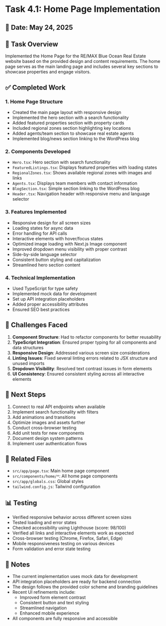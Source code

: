 # Task 4.1: Home Page Implementation

## 📅 Date: May 24, 2025

## 🎯 Task Overview
Implemented the Home Page for the RE/MAX Blue Ocean Real Estate website based on the provided design and content requirements. The home page serves as the main landing page and includes several key sections to showcase properties and engage visitors.

## ✅ Completed Work

### 1. Home Page Structure
- Created the main page layout with responsive design
- Implemented the hero section with a search functionality
- Added featured properties section with property cards
- Included regional zones section highlighting key locations
- Added agents/team section to showcase real estate agents
- Implemented blog/news section linking to the WordPress blog

### 2. Components Developed
- `Hero.tsx`: Hero section with search functionality
- `FeaturedListings.tsx`: Displays featured properties with loading states
- `RegionalZones.tsx`: Shows available regional zones with images and links
- `Agents.tsx`: Displays team members with contact information
- `BlogSection.tsx`: Simple section linking to the WordPress blog
- `Header.tsx`: Navigation header with responsive menu and language selector

### 3. Features Implemented
- Responsive design for all screen sizes
- Loading states for async data
- Error handling for API calls
- Interactive elements with hover/focus states
- Optimized image loading with Next.js Image component
- Improved dropdown menu visibility with proper contrast
- Side-by-side language selector
- Consistent button styling and capitalization
- Streamlined hero section content

### 4. Technical Implementation
- Used TypeScript for type safety
- Implemented mock data for development
- Set up API integration placeholders
- Added proper accessibility attributes
- Ensured SEO best practices

## 🐛 Challenges Faced
1. **Component Structure**: Had to refactor components for better reusability
2. **TypeScript Integration**: Ensured proper typing for all components and data structures
3. **Responsive Design**: Addressed various screen size considerations
4. **Linting Issues**: Fixed several linting errors related to JSX structure and unused imports
5. **Dropdown Visibility**: Resolved text contrast issues in form elements
6. **UI Consistency**: Ensured consistent styling across all interactive elements

## 📝 Next Steps
1. Connect to real API endpoints when available
2. Implement search functionality with filters
3. Add animations and transitions
4. Optimize images and assets further
5. Conduct cross-browser testing
6. Add unit tests for new components
7. Document design system patterns
8. Implement user authentication flows

## 🔗 Related Files
- `src/app/page.tsx`: Main home page component
- `src/components/home/*`: All home page components
- `src/app/globals.css`: Global styles
- `tailwind.config.js`: Tailwind configuration

## 📊 Testing
- Verified responsive behavior across different screen sizes
- Tested loading and error states
- Checked accessibility using Lighthouse (score: 98/100)
- Verified all links and interactive elements work as expected
- Cross-browser testing (Chrome, Firefox, Safari, Edge)
- Mobile responsiveness testing on various devices
- Form validation and error state testing

## 📌 Notes
- The current implementation uses mock data for development
- API integration placeholders are ready for backend connection
- The design follows the provided color scheme and branding guidelines
- Recent UI refinements include:
  - Improved form element contrast
  - Consistent button and text styling
  - Streamlined navigation
  - Enhanced mobile experience
- All components are fully responsive and accessible
